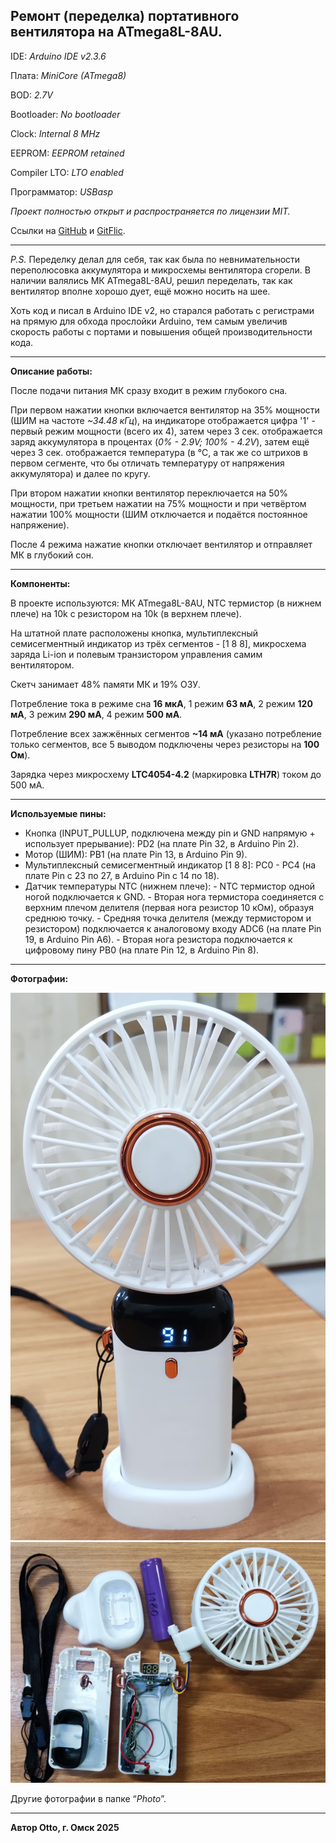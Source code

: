 ## Ремонт (переделка) портативного вентилятора на ATmega8L-8AU.

IDE: _Arduino IDE v2.3.6_

Плата: _MiniCore (ATmega8)_

BOD: _2.7V_

Bootloader: _No bootloader_

Clock: _Internal 8 MHz_

EEPROM: _EEPROM retained_

Compiler LTO: _LTO enabled_

Программатор: _USBasp_

_Проект полностью открыт и распространяется по лицензии MIT._

Ссылки на [GitHub](https://github.com/Otto17/Portable_Fan) и [GitFlic](https://gitflic.ru/project/otto/portable_fan).

---

_P.S._ Переделку делал для себя, так как была по невнимательности переполюсовка аккумулятора и микросхемы вентилятора сгорели.
В наличии валялись МК ATmega8L-8AU, решил переделать, так как вентилятор вполне хорошо дует, ещё можно носить на шее.

Хоть код и писал в Arduino IDE v2, но старался работать с регистрами на прямую для обхода прослойки Arduino, тем самым увеличив скорость работы с портами и повышения общей производительности кода.

---

**Описание работы:**

После подачи питания МК сразу входит в режим глубокого сна.

При первом нажатии кнопки включается вентилятор на 35% мощности (ШИМ на частоте _~34.48 кГц_), на индикаторе отображается цифра '1' - первый режим мощности (всего их 4), затем через 3 сек. отображается заряд аккумулятора в процентах (_0% - 2.9V; 100% - 4.2V_), затем ещё через 3 сек. отображается температура (в ℃, а так же со штрихов в первом сегменте, что бы отличать температуру от напряжения аккумулятора) и далее по кругу.

При втором нажатии кнопки вентилятор переключается на 50% мощности, при третьем нажатии на 75% мощности и при четвёртом нажатии 100% мощности (ШИМ отключается и подаётся постоянное напряжение).

После 4 режима нажатие кнопки отключает вентилятор и отправляет МК в глубокий сон.

---

**Компоненты:**

В проекте используются: МК ATmega8L-8AU, NTC термистор (в нижнем плече) на 10k с резистором на 10k (в верхнем плече).

На штатной плате расположены кнопка, мультиплексный семисегментный индикатор из трёх сегментов - \[1 8 8\], микросхема заряда Li-ion и полевым транзистором управления самим вентилятором.

Скетч занимает 48% памяти МК и 19% ОЗУ.

Потребление тока в режиме сна **16 мкА**, 1 режим **63 мА**, 2 режим **120 мА**, 3 режим **290 мА**, 4 режим **500 мА**.

Потребление всех зажжённых сегментов **~14 мА** (указано потребление только сегментов, все 5 выводом подключены через резисторы на **100 Ом**).

Зарядка через микросхему **LTC4054-4.2** (маркировка **LTH7R**) током до 500 мА.

---

**Используемые пины:**

* Кнопка (INPUT\_PULLUP, подключена между pin и GND напрямую + использует прерывание): PD2 (на плате Pin 32, в Arduino Pin 2).
* Мотор (ШИМ): PB1 (на плате Pin 13, в Arduino Pin 9).
* Мультиплексный семисегментный индикатор \[1 8 8\]: PC0 - PC4 (на плате Pin с 23 по 27, в Arduino Pin с 14 по 18).
* Датчик температуры NTC (нижнем плече):
\- NTC термистор одной ногой подключается к GND.
\- Вторая нога термистора соединяется с верхним плечом делителя (первая нога резистор 10 кОм), образуя среднюю точку.
\- Средняя точка делителя (между термистором и резистором) подключается к аналоговому входу ADC6 (на плате Pin 19, в Arduino Pin A6).
\- Вторая нога резистора подключается к цифровому пину PB0 (на плате Pin 12, в Arduino Pin 8).

---

**Фотографии:**

**![Фото](Photo/Photo1.jpg)**
**![Фото](Photo/Photo6.jpg)**

Другие фотографии в папке “_Photo_”.

---

**Автор Otto, г. Омск 2025**